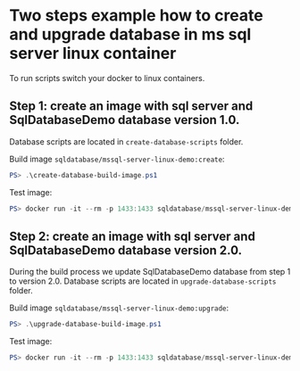 Two steps example how to create and upgrade database in ms sql server linux container
=================

To run scripts switch your docker to linux containers.

## Step 1: create an image with sql server and SqlDatabaseDemo database version 1.0.

Database scripts are located in `create-database-scripts` folder.

Build image `sqldatabase/mssql-server-linux-demo:create`:

```powershell
PS> .\create-database-build-image.ps1
```

Test image:

```powershell
PS> docker run -it --rm -p 1433:1433 sqldatabase/mssql-server-linux-demo:create
```

## Step 2: create an image with sql server and SqlDatabaseDemo database version 2.0.

During the build process we update SqlDatabaseDemo database from step 1 to version 2.0.
Database scripts are located in `upgrade-database-scripts` folder.

Build image `sqldatabase/mssql-server-linux-demo:upgrade`:

```powershell
PS> .\upgrade-database-build-image.ps1
```

Test image:

```powershell
PS> docker run -it --rm -p 1433:1433 sqldatabase/mssql-server-linux-demo:upgrade
```
